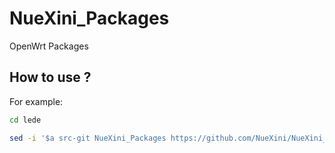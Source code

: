 # NueXini_Packages
OpenWrt Packages

## How to use ?
For example:
```bash
cd lede
```
```bash
sed -i '$a src-git NueXini_Packages https://github.com/NueXini/NueXini_Packages.git' feeds.conf.default
```
